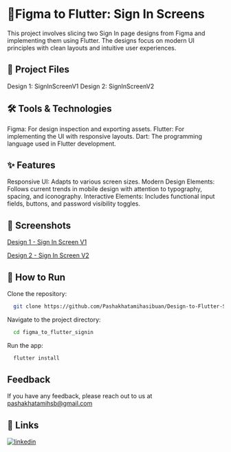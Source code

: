 # 📱Figma to Flutter: Sign In Screens

This project involves slicing two Sign In page designs from Figma and implementing them using Flutter. The designs focus on modern UI principles with clean layouts and intuitive user experiences.

## 🔗 Project Files

Design 1: SignInScreenV1
Design 2: SignInScreenV2

## 🛠️ Tools & Technologies

Figma: For design inspection and exporting assets.
Flutter: For implementing the UI with responsive layouts.
Dart: The programming language used in Flutter development.

## ✨ Features

Responsive UI: Adapts to various screen sizes.
Modern Design Elements: Follows current trends in mobile design with attention to typography, spacing, and iconography.
Interactive Elements: Includes functional input fields, buttons, and password visibility toggles.

## 📸 Screenshots

[Design 1 - Sign In Screen V1](https://github.com/Pashakhatamihasibuan/Design-to-Flutter-SignInPage/blob/main/figma/signInScreenV1.png)

[Design 2 - Sign In Screen V2
](https://github.com/Pashakhatamihasibuan/Design-to-Flutter-SignInPage/blob/main/figma/SignInScreenV2.png)
## 🚀 How to Run

Clone the repository:

```bash
  git clone https://github.com/Pashakhatamihasibuan/Design-to-Flutter-SignInPage.git
```

Navigate to the project directory:

```bash
  cd figma_to_flutter_signin
```

Run the app:

```bash
  flutter install
```

## Feedback

If you have any feedback, please reach out to us at <pashakhatamihsb@gmail.com>

## 🔗 Links

[![linkedin](https://img.shields.io/badge/linkedin-0A66C2?style=for-the-badge&logo=linkedin&logoColor=white)](https://www.linkedin.com/in/pashakhatamihsb/)

